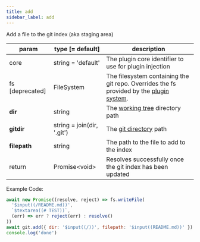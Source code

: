 ```yaml
---
title: add
sidebar_label: add
---
```


Add a file to the git index (aka staging area)

| param           | type [= default]           | description                                                                                               |
| --------------- | -------------------------- | --------------------------------------------------------------------------------------------------------- |
| core            | string = 'default'         | The plugin core identifier to use for plugin injection                                                    |
| fs [deprecated] | FileSystem                 | The filesystem containing the git repo. Overrides the fs provided by the [plugin system](./plugin_fs.md). |
| **dir**         | string                     | The [working tree](dir-vs-gitdir.md) directory path                                                       |
| **gitdir**      | string = join(dir, '.git') | The [git directory](dir-vs-gitdir.md) path                                                                |
| **filepath**    | string                     | The path to the file to add to the index                                                                  |
| return          | Promise\<void\>            | Resolves successfully once the git index has been updated                                                 |

Example Code:

```js live
await new Promise((resolve, reject) => fs.writeFile(
  '$input((/README.md))',
  `$textarea((# TEST))`,
  (err) => err ? reject(err) : resolve()
))
await git.add({ dir: '$input((/))', filepath: '$input((README.md))' })
console.log('done')
```
